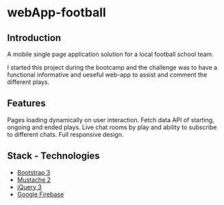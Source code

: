 # webApp-football

## Introduction
A mobile single page application solution for a local football school team. 

I started this project during the bootcamp and the challenge was to have a functional informative and ueseful web-app to assist and comment the different plays.

## Features
Pages loading dynamically on user interaction.
Fetch data API of starting, ongoing and ended plays.
Live chat rooms by play and ability to subscribe to different chats.
Full responsive design.

## Stack - Technologies
* [Bootstrap 3](https://getbootstrap.com/docs/3.3/)
* [Mustache 2](https://github.com/mustache/mustache.github.com)
* [jQuery 3](https://jquery.com/)
* [Google Firebase](https://firebase.google.com/)

